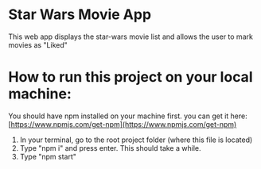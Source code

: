 # Star Wars Movie App

This web app displays the star-wars movie list and allows the user to mark movies as "Liked"

# How to run this project on your local machine:

You should have npm installed on your machine first. you can get it here: [https://www.npmjs.com/get-npm](https://www.npmjs.com/get-npm)

1. In your terminal, go to the root project folder (where this file is located)
2. Type "npm i" and press enter. This should take a while.
3. Type "npm start"

